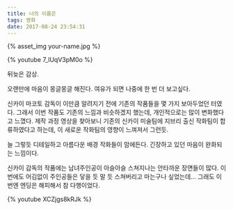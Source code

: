 ```yaml
---
title: 너의 이름은
tags: 영화
date: 2017-08-24 23:54:31
---
```


{% asset_img your-name.jpg %}

{% youtube 7_lUqV3pM0o %}

뒤늦은 감상. 

오랜만에 마음이 몽글몽글 해진다. 여유가 되면 나중에 한 번 더 보고싶다.

신카이 마코토 감독이 이만큼 알려지기 전에 기존의 작품들을 몇 가지 보아두었던 터였다. 그래서 이번 작품도 기존의 느낌과 비슷하겠지 했는데, 개인적으로는 많이 변화했다고 느꼈다. 제작 과정 영상을 찾아보니 기존의 신카이 미술팀에 지브리 출신 작화팀이 합류하였다고 하는데, 이 새로운 작화팀의 영향이 느껴져서 그런듯. 

늘 그렇듯 디테일하고 아름다운 배경 작화들이 맘에든다. 긴장하고 있던 마음이 완화되는 느낌이다. 

신카이 감독의 작품에는 남녀주인공이 아슬아슬 스쳐지나는 안타까운 장면들이 많다. 이번에도 어김없이 주인공들은 닿을 듯 말 듯 스쳐버리고 마는구나 싶었는데... 그래도 이번엔 엔딩은 해피해서 참 다행이었다.

{% youtube XCZjgs8kRJk %}

